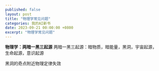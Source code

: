 ```yaml
---
published: false
layout: post
title: "物理学常见问题"
categories: 我的AI新书
date: 2023-09-21 00:00:00 +0800
excerpt: "物理学常见问题"
---
```


**物理学：两暗一黑三起源**
两暗一黑三起源：暗物质，暗能量，黑洞，宇宙起源，生命起源，意识起源

黑洞的奇点附近物理定律失效
